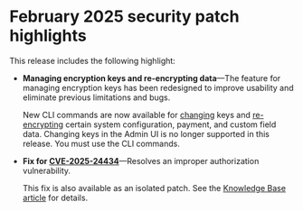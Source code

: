 # February 2025 security patch highlights

This release includes the following highlight:

* **Managing encryption keys and re-encrypting data**—The feature for managing encryption keys has been redesigned to improve usability and eliminate previous limitations and bugs.<!-- AC-12679 -->

  New CLI commands are now available for [changing](https://experienceleague.adobe.com/en/docs/commerce-admin/systems/security/encryption-key) keys and [re-encrypting](https://developer.adobe.com/commerce/php/development/security/data-encryption/) certain system configuration, payment, and custom field data. Changing keys in the Admin UI is no longer supported in this release. You must use the CLI commands.

* **Fix for [CVE-2025-24434](https://nvd.nist.gov/vuln/detail/CVE-2025-24434)**—Resolves an improper authorization vulnerability.

  This fix is also available as an isolated patch. See the [Knowledge Base article](https://experienceleague.adobe.com/en/docs/commerce-knowledge-base/kb/troubleshooting/known-issues-patches-attached/security-update-available-for-adobe-commerce-apsb25-08) for details.<!-- AC-12755 -->
